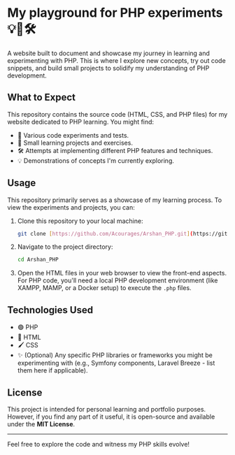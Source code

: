 # My playground for PHP experiments 💡🌱🛠️

A website built to document and showcase my journey in learning and experimenting with PHP. This is where I explore new concepts, try out code snippets, and build small projects to solidify my understanding of PHP development.

## What to Expect

This repository contains the source code (HTML, CSS, and PHP files) for my website dedicated to PHP learning. You might find:

- 🧪 Various code experiments and tests.
- 🌱 Small learning projects and exercises.
- 🛠️ Attempts at implementing different PHP features and techniques.
- 💡 Demonstrations of concepts I'm currently exploring.

## Usage

This repository primarily serves as a showcase of my learning process. To view the experiments and projects, you can:

1.  Clone this repository to your local machine:
    ```bash
    git clone [https://github.com/Acourages/Arshan_PHP.git](https://github.com/Acourages/Arshan_PHP.git)
    ```

2.  Navigate to the project directory:
    ```bash
    cd Arshan_PHP
    ```

3.  Open the HTML files in your web browser to view the front-end aspects. For PHP code, you'll need a local PHP development environment (like XAMPP, MAMP, or a Docker setup) to execute the `.php` files.

## Technologies Used

- 🟢 PHP
- 🎨 HTML
- 🖌️ CSS
- ✨ (Optional) Any specific PHP libraries or frameworks you might be experimenting with (e.g., Symfony components, Laravel Breeze - list them here if applicable).

## License

This project is intended for personal learning and portfolio purposes. However, if you find any part of it useful, it is open-source and available under the **MIT License**.

---

Feel free to explore the code and witness my PHP skills evolve!
